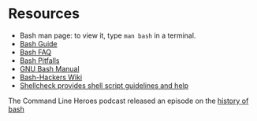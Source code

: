 # Resources

- Bash man page: to view it, type `man bash` in a terminal.
- [Bash Guide](http://mywiki.wooledge.org/BashGuide)
- [Bash FAQ](http://mywiki.wooledge.org/BashFAQ)
- [Bash Pitfalls](https://mywiki.wooledge.org/BashPitfalls)
- [GNU Bash Manual](http://gnu.org/s/bash/manual)
- [Bash-Hackers Wiki](https://web.archive.org/web/20230323071638/https://wiki.bash-hackers.org/)
- [Shellcheck provides shell script guidelines and help](http://www.shellcheck.net/)

The Command Line Heroes podcast released an episode on the
[history of bash](https://www.redhat.com/en/command-line-heroes/season-3/heroes-in-a-bash-shell)
